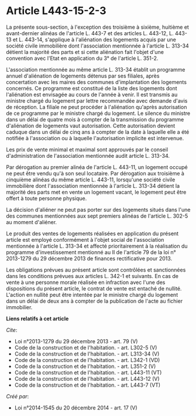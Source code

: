 # Article L443-15-2-3

La présente sous-section, à l'exception des troisième à sixième, huitième et avant-dernier alinéas de l'article L. 443-7 et
des articles L. 443-12, L. 443-13 et L. 443-14, s'applique à l'aliénation des logements acquis par une société civile
immobilière dont l'association mentionnée à l'article L. 313-34 détient la majorité des parts et si cette aliénation fait
l'objet d'une convention avec l'Etat en application du 3° de l'article L. 351-2. 

L'association mentionnée au même article L. 313-34 établit un programme annuel d'aliénation de logements détenus par ses
filiales, après concertation avec les maires des communes d'implantation des logements concernés. Ce programme est constitué
de la liste des logements dont l'aliénation est envisagée au cours de l'année à venir. Il est transmis au ministre chargé du
logement par lettre recommandée avec demande d'avis de réception. La filiale ne peut procéder à l'aliénation qu'après
autorisation de ce programme par le ministre chargé du logement. Le silence du ministre dans un délai de quatre mois à
compter de la transmission du programme d'aliénation de logements vaut autorisation. Cette autorisation devient caduque dans
un délai de cinq ans à compter de la date à laquelle elle a été notifiée à l'association ou à laquelle l'autorisation
implicite est intervenue. 

Les prix de vente minimal et maximal sont approuvés par le conseil d'administration de l'association mentionnée audit article
L. 313-34. 

Par dérogation au premier alinéa de l'article L. 443-11, un logement occupé ne peut être vendu qu'à son seul locataire. Par
dérogation aux troisième à cinquième alinéas du même article L. 443-11, lorsqu'une société civile immobilière dont
l'association mentionnée à l'article L. 313-34 détient la majorité des parts met en vente un logement vacant, le logement
peut être offert à toute personne physique. 

La décision d'aliéner ne peut pas porter sur des logements situés dans l'une des communes mentionnées aux sept premiers
alinéas de l'article L. 302-5 au moment d'aliéner. 

Le produit des ventes de logements réalisées en application du présent article est employé conformément à l'objet social de
l'association mentionnée à l'article L. 313-34 et affecté prioritairement à la réalisation du programme d'investissement
mentionné au II de l'article 79 de la loi n° 2013-1279 du 29 décembre 2013 de finances rectificative pour 2013. 

Les obligations prévues au présent article sont contrôlées et sanctionnées dans les conditions prévues aux articles L. 342-1
et suivants. En cas de vente à une personne morale réalisée en infraction avec l'une des dispositions du présent article, le
contrat de vente est entaché de nullité. L'action en nullité peut être intentée par le ministre chargé du logement dans un
délai de deux ans à compter de la publication de l'acte au fichier immobilier.

**Liens relatifs à cet article**

_Cite_:

  - Loi n°2013-1279 du 29 décembre 2013 - art. 79 (V)
  - Code de la construction et de l'habitation. - art. L302-5 (V)
  - Code de la construction et de l'habitation. - art. L313-34 (V)
  - Code de la construction et de l'habitation. - art. L342-1 (VD)
  - Code de la construction et de l'habitation. - art. L351-2 (V)
  - Code de la construction et de l'habitation. - art. L443-11 (VT)
  - Code de la construction et de l'habitation. - art. L443-12 (V)
  - Code de la construction et de l'habitation. - art. L443-7 (VT)

_Créé par_:

  - Loi n°2014-1545 du 20 décembre 2014 - art. 17 (V)

